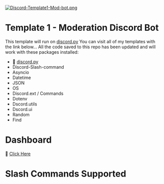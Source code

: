 [![Discord-Template1-Mod-bot.png](https://i.postimg.cc/9MxH3xGP/Discord-Template1-Mod-bot.png)](https://postimg.cc/WFJHgwYt)

# Template 1 - Moderation Discord Bot
This template will run on [discord.py](https://discordpy.readthedocs.io/en/stable/)
You can visit all of my templates with the link below...
All the code saved to this repo has been updated and will work with these packages installed:




- 🔗 [discord.py](https://discordpy.readthedocs.io/en/stable/)
- Discord-Slash-command
- Asyncio
- Datetime
- JSON
- OS
- Discord.ext / Commands
- Dotenv
- Dscord.utils
- Dscord.ui
- Random
- Find

# Dashboard
🔗 [Click Here](https://templates.dan-gleeson.co.uk)

#  Slash Commands Supported 
